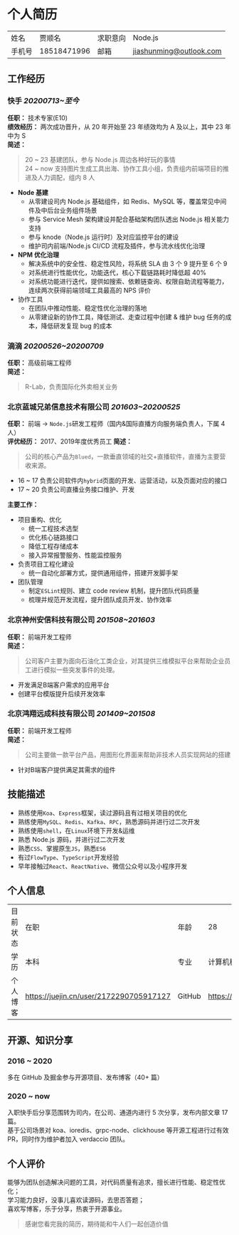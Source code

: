 # 个人简历

| | | | |
:--|:--|:--|:--
姓名|贾顺名|求职意向|Node.js
手机号|18518471996|邮箱|jiashunming@outlook.com

## 工作经历

### 快手 *20200713~至今*

__任职：__ 技术专家(E10)    
__绩效经历：__ 两次成功晋升，从 20 年开始至 23 年绩效均为 A 及以上，其中 23 年中为 S  
__简述：__  
> 20 ~ 23 基建团队，参与 Node.js 周边各种好玩的事情  
> 24 ~ now 支持图片生成工具出海、协作工具小组，负责组内前端项目的推进及人力调配，组内 8 人  

- **Node 基建**
  - 从零建设司内 Node.js 基础组件，如 Redis、MySQL 等，覆盖常见中间件及中后台业务组件场景
  - 参与 Service Mesh 架构建设并配合基础架构团队透出 Node.js 相关能力支持
  - 参与 knode（Node.js 运行时）及对应监控平台的建设
  - 维护司内前端/Node.js CI/CD 流程及插件，参与流水线优化治理
- **NPM 优化治理**
  - 解决系统中的安全性、稳定性风险，将系统 SLA 由 3 个 9 提升至 6 个 9
  - 对系统进行性能优化，功能迭代，核心下载链路耗时降低超 40%
  - 对系统功能进行迭代，提供如搜索、依赖链查询、权限自助流程等能力，连续两次获得前端领域工具最高的 NPS 评价
- 协作工具
  - 在团队中推动性能、稳定性优化治理的落地
  - 从零建设新的协作工具，降低测试、走查过程中创建 & 维护 bug 任务的成本，降低研发复现 bug 的成本

### 滴滴 *20200526~20200709*

__任职：__ 高级前端工程师   
__简述：__
> R-Lab，负责国际化外卖相关业务

### 北京蓝城兄弟信息技术有限公司 *201603~20200525*  

__任职：__ 前端 -> `Node.js`研发工程师（国内&国际直播方向服务端负责人，下属 4 人）   
__评优经历：__ 2017、2019年度优秀员工
__简述：__
> 公司的核心产品为`Blued`，一款垂直领域的社交+直播软件，直播为主要营收来源。    
- 16 ~ 17 负责公司软件内`hybrid`页面的开发、运营活动，以及页面对应的接口
- 17 ~ 20 负责公司直播业务接口维护、开发

__主要工作：__
- 项目重构、优化
  - 统一工程技术选型
  - 优化核心链路接口
  - 降低工程存储成本
  - 接入异常报警服务、性能监控服务
- 负责项目工程化建设
  - 统一自动化部署方式，提供通用组件，搭建开发脚手架
- 团队管理
  - 制定`ESLint`规则、建立 code review 机制，提升团队代码质量
  - 梳理并规范开发流程，提升团队成员开发、协作效率

### 北京神州安信科技有限公司 *201508~201603*

__任职：__ 前端开发工程师  
__简述：__  
> 公司客户主要为面向石油化工类企业，对其提供三维模拟平台来帮助企业员工进行模拟一些突发事件的处理。  
- 开发满足B端客户需求的应用平台
- 创建平台模版提升后续开发效率

### 北京鸿翔远成科技有限公司 *201409~201508*

__任职：__ 前端开发工程师  
__简述：__  
> 公司主要做一款平台产品，用图形化界面来帮助非技术人员实现网站的搭建  
- 针对B端客户提供满足其需求的组件

## 技能描述

- 熟练使用`Koa`、`Express`框架，读过源码且有过相关项目的优化
- 熟练使用`MySQL`、`Redis`、`Kafka`、`RPC`，熟悉源码并进行过二次开发
- 熟练使用`shell`，在`Linux`环境下开发&运维
- 熟悉 Node.js 源码，并进行过二次开发
- 熟悉`CSS`、掌握原生`JS`，熟悉`ES6`
- 有过`FlowType`、`TypeScript`开发经验
- 早年接触过`React`、`ReactNative`、微信公众号以及小程序开发

## 个人信息

| | | | |
:--|:--|:--|:--
目前状态|在职|年龄|28
学历|本科|专业|计算机科学与技术
个人博客|https://juejin.cn/user/2172290705917127|GitHub|https://github.com/jiasm 

## 开源、知识分享

### 2016 ~ 2020

多在 GitHub 及掘金参与开源项目、发布博客（40+ 篇）

### 2020 ~ now

入职快手后分享范围转为司内，在公司、通道内进行 5 次分享，发布内部文章 17 篇。  
基于公司场景对 koa、ioredis、grpc-node、clickhouse 等开源工程进行过有效 PR，同时作为维护者加入 verdaccio 团队。

## 个人评价

能够为团队创造解决问题的工具，对代码质量有追求，擅长进行性能、稳定性优化；  
学习能力良好，没事儿喜欢读源码，去思否答题；  
喜欢写博客，乐于分享，热衷于开源事业。  

> 感谢您看完我的简历，期待能和牛人们一起创造价值
